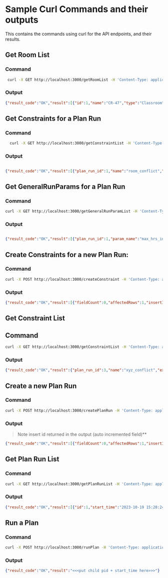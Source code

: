 # Sample Curl Commands and their outputs

This contains the commands using curl for the API endpoints, and their results.

## Get Room List

### Command

 ```bash
  curl -X GET http://localhost:3000/getRoomList -H 'Content-Type: application/json'
```

### Output

 ```json
 {"result_code":"OK","result":[{"id":1,"name":"CR-47","type":"Classroom","enabled":1},{"id":2,"name":"CL-9","type":"Lab","enabled":1}]}
 ```

## Get Constraints for a Plan Run

### Command

```bash
  curl -X GET http://localhost:3000/getConstraintList -H 'Content-Type: application/json' -d '{"plan_run_id": 1}'
```

### Output

```json

{"result_code":"OK","result":[{"plan_run_id":1,"name":"room_conflict","external_name":null,"description":null,"type":"hard","weight":100,"params":{"max_hrs_in_day":5},"enabled":1},{"plan_run_id":1,"name":"student_group_conflict","external_name":null,"description":null,"type":"hard","weight":1,"params":{},"enabled":1}]}

``````

## Get GeneralRunParams for a Plan Run


### Command

```bash
curl -X GET http://localhost:3000/getGeneralRunParamList -H 'Content-Type: application/json' -d '{"plan_run_id": 1}'
```

### Output
```json

{"result_code":"OK","result":[{"plan_run_id":1,"param_name":"max_hrs_in_day","param_external_name":"Maximum hours that a student group can attend courses in a day","param_value":5},{"plan_run_id":1,"param_name":"runtime_in_secs","param_external_name":"Runtime limit in seconds for the planner","param_value":30}]}
```

## Create Constraints for a new Plan Run:

### Command

```bash
curl -X POST http://localhost:3000/createConstraint -H 'Content-Type: application/json' -d '{"plan_run_id": 3, "name": "xyz_conflict", "type": "hard", "weight": 10, "enabled": 1}'
```

### Output

```json
{"result_code":"OK","result":[{"fieldCount":0,"affectedRows":1,"insertId":0,"info":"","serverStatus":2,"warningStatus":0,"changedRows":0},null]}

```

## Get Constraint List

## Command

```bash
curl -X GET http://localhost:3000/getConstraintList -H 'Content-Type: application/json' -d '{"plan_run_id": 3}'
```
### Output

```json
{"result_code":"OK","result":{"plan_run_id":3,"name":"xyz_conflict","external_name":null,"description":null,"type":"hard","weight":10,"params":null,"enabled":1}}
```

## Create a new Plan Run

### Command

```bash
curl -X POST http://localhost:3000/createPlanRun -H 'Content-Type: application/json' -d '{"start_time": "2023-10-19 19:54:34", "planner_process_id": 512, "status": "In Progress"}'
```
### Output

> Note insert id returned in the output (auto incremented field)**

```json
{"result_code":"OK","result":[{"fieldCount":0,"affectedRows":1,"insertId":3,"info":"","serverStatus":2,"warningStatus":0,"changedRows":0},null]}
```

## Get Plan Run List

### Command

```bash
curl -X GET http://localhost:3000/getPlanRunList -H 'Content-Type: application/json'
```

### Output

```json
{"result_code":"OK","result":[{"id":1,"start_time":"2023-10-19 15:28:24","end_time":"2023-10:19 15:33:15","planner_process_id":null,"status":"Completed","output":{"score":{},"room_list":[{"id":1,"name":"CR-47",......<TRUNCATED>....}, {"id":40,"end_time":"15:00:00","start_time":"14:00:00","day_of_week":"SATURDAY"}],"_optapy_solver_run_id":[139920816005808,139920815800016,{"hex":"332c3bc46e6a11ee95ecac2b6e9a3080"}]}},{"id":3,"start_time":"2023-10-19 19:54:34","end_time":null,"planner_process_id":512,"status":"In Progress","output":null}]}
```

## Run a Plan

### Command

```bash
curl -X POST http://localhost:3000/runPlan -H 'Content-Type: application/json' -d '{"id": 1}'
```

### Output

```json
{"result_code":"OK","result":"<<<put child pid + start_time here>>>"}
```
